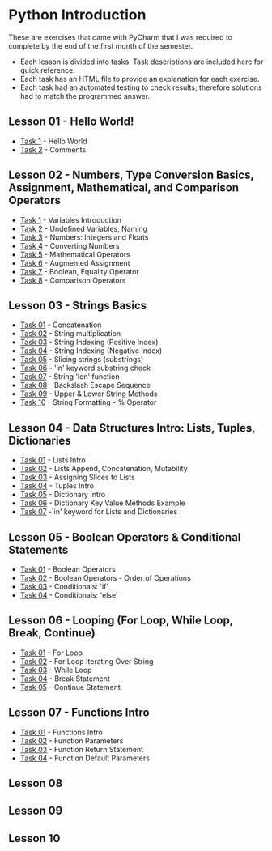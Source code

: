 # Python Introduction

These are exercises that came with PyCharm that I was required to complete by the end of the first month of the semester. 
- Each lesson is divided into tasks. Task descriptions are included here for quick reference.
- Each task has an HTML file to provide an explanation for each exercise. 
- Each task had an automated testing to check results; therefore solutions had to match the programmed answer.

## Lesson 01 - Hello World!
- [Task 1](https://github.com/jdegrave/Python/tree/master/PythonIntroduction/lesson-01/task1) - Hello World
- [Task 2](https://github.com/jdegrave/Python/tree/master/PythonIntroduction/lesson-01/task2) - Comments
## Lesson 02 - Numbers, Type Conversion Basics, Assignment, Mathematical, and Comparison Operators
- [Task 1](https://github.com/jdegrave/Python/tree/master/PythonIntroduction/lesson-02/task1) - Variables Introduction
- [Task 2](https://github.com/jdegrave/Python/tree/master/PythonIntroduction/lesson-02/task2) - Undefined Variables, Naming
- [Task 3](https://github.com/jdegrave/Python/tree/master/PythonIntroduction/lesson-02/task3) - Numbers: Integers and Floats
- [Task 4](https://github.com/jdegrave/Python/tree/master/PythonIntroduction/lesson-02/task4) - Converting Numbers
- [Task 5](https://github.com/jdegrave/Python/tree/master/PythonIntroduction/lesson-02/task5) - Mathematical Operators
- [Task 6](https://github.com/jdegrave/Python/tree/master/PythonIntroduction/lesson-02/task6) - Augmented Assignment
- [Task 7](https://github.com/jdegrave/Python/tree/master/PythonIntroduction/lesson-02/task7) - Boolean, Equality Operator
- [Task 8](https://github.com/jdegrave/Python/tree/master/PythonIntroduction/lesson-02/task8) - Comparison Operators
## Lesson 03 - Strings Basics
- [Task 01](https://github.com/jdegrave/Python/tree/master/PythonIntroduction/lesson-03/task01) - Concatenation
- [Task 02](https://github.com/jdegrave/Python/tree/master/PythonIntroduction/lesson-03/task02) - String multiplication
- [Task 03](https://github.com/jdegrave/Python/tree/master/PythonIntroduction/lesson-03/task03) - String Indexing (Positive Index)
- [Task 04](https://github.com/jdegrave/Python/tree/master/PythonIntroduction/lesson-03/task04) - String Indexing (Negative Index)
- [Task 05](https://github.com/jdegrave/Python/tree/master/PythonIntroduction/lesson-03/task05) - Slicing strings (substrings)
- [Task 06](https://github.com/jdegrave/Python/tree/master/PythonIntroduction/lesson-03/task06) - 'in' keyword substring check
- [Task 07](https://github.com/jdegrave/Python/tree/master/PythonIntroduction/lesson-03/task07) - String 'len' function
- [Task 08](https://github.com/jdegrave/Python/tree/master/PythonIntroduction/lesson-03/task08) - Backslash Escape Sequence
- [Task 09](https://github.com/jdegrave/Python/tree/master/PythonIntroduction/lesson-03/task09) - Upper & Lower String Methods
- [Task 10](https://github.com/jdegrave/Python/tree/master/PythonIntroduction/lesson-03/task10) - String Formatting - % Operator
## Lesson 04 - Data Structures Intro: Lists, Tuples, Dictionaries
- [Task 01](https://github.com/jdegrave/Python/tree/master/PythonIntroduction/lesson-04/task1) - Lists Intro
- [Task 02](https://github.com/jdegrave/Python/tree/master/PythonIntroduction/lesson-04/task2) - Lists Append, Concatenation, Mutability
- [Task 03](https://github.com/jdegrave/Python/tree/master/PythonIntroduction/lesson-04/task3) - Assigning Slices to Lists
- [Task 04](https://github.com/jdegrave/Python/tree/master/PythonIntroduction/lesson-04/task4) - Tuples Intro
- [Task 05](https://github.com/jdegrave/Python/tree/master/PythonIntroduction/lesson-04/task5) - Dictionary Intro
- [Task 06](https://github.com/jdegrave/Python/tree/master/PythonIntroduction/lesson-04/task6) - Dictionary Key Value Methods Example
- [Task 07](https://github.com/jdegrave/Python/tree/master/PythonIntroduction/lesson-04/task7) -'in' keyword for Lists and Dictionaries
## Lesson 05 - Boolean Operators & Conditional Statements
- [Task 01](https://github.com/jdegrave/Python/tree/master/PythonIntroduction/lesson-05/task1) - Boolean Operators
- [Task 02](https://github.com/jdegrave/Python/tree/master/PythonIntroduction/lesson-05/task2) - Boolean Operators - Order of Operations
- [Task 03](https://github.com/jdegrave/Python/tree/master/PythonIntroduction/lesson-05/task3) - Conditionals: 'if'
- [Task 04](https://github.com/jdegrave/Python/tree/master/PythonIntroduction/lesson-05/task4) - Conditionals: 'else'
## Lesson 06 - Looping (For Loop, While Loop, Break, Continue)
- [Task 01](https://github.com/jdegrave/Python/tree/master/PythonIntroduction/lesson-06/task1) - For Loop
- [Task 02](https://github.com/jdegrave/Python/tree/master/PythonIntroduction/lesson-06/task2) - For Loop Iterating Over String
- [Task 03](https://github.com/jdegrave/Python/tree/master/PythonIntroduction/lesson-06/task3) - While Loop
- [Task 04](https://github.com/jdegrave/Python/tree/master/PythonIntroduction/lesson-06/task4) - Break Statement
- [Task 05](https://github.com/jdegrave/Python/tree/master/PythonIntroduction/lesson-06/task5) - Continue Statement
## Lesson 07 - Functions Intro
- [Task 01](https://github.com/jdegrave/Python/tree/master/PythonIntroduction/lesson-07/task1) - Functions Intro
- [Task 02](https://github.com/jdegrave/Python/tree/master/PythonIntroduction/lesson-07/task2) - Function Parameters
- [Task 03](https://github.com/jdegrave/Python/tree/master/PythonIntroduction/lesson-07/task3) - Function Return Statement
- [Task 04](https://github.com/jdegrave/Python/tree/master/PythonIntroduction/lesson-07/task4) - Function Default Parameters
## Lesson 08


## Lesson 09



## Lesson 10

